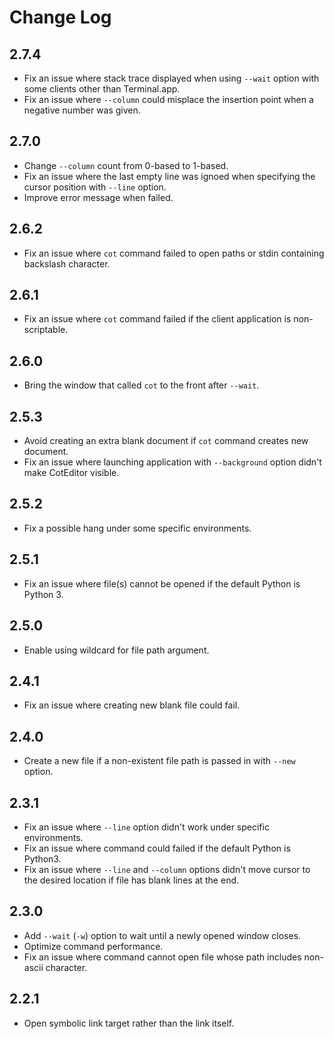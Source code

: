 
Change Log
==========================

2.7.4
--------------------------

- Fix an issue where stack trace displayed when using `--wait` option with some clients other than Terminal.app.
- Fix an issue where `--column` could misplace the insertion point when a negative number was given.


2.7.0
--------------------------

- Change `--column` count from 0-based to 1-based.
- Fix an issue where the last empty line was ignoed when specifying the cursor position with `--line` option.
- Improve error message when failed.


2.6.2
--------------------------

- Fix an issue where `cot` command failed to open paths or stdin containing backslash character.


2.6.1
--------------------------

- Fix an issue where `cot` command failed if the client application is non-scriptable.


2.6.0
--------------------------

- Bring the window that called `cot` to the front after `--wait`.


2.5.3
--------------------------

- Avoid creating an extra blank document if `cot` command creates new document.
- Fix an issue where launching application with `--background` option didn't make CotEditor visible.


2.5.2
--------------------------

- Fix a possible hang under some specific environments.


2.5.1
--------------------------

- Fix an issue where file(s) cannot be opened if the default Python is Python 3.


2.5.0
--------------------------

- Enable using wildcard for file path argument.


2.4.1
--------------------------

- Fix an issue where creating new blank file could fail.


2.4.0
--------------------------

- Create a new file if a non-existent file path is passed in with `--new` option.


2.3.1
--------------------------

- Fix an issue where `--line` option didn't work under specific environments.
- Fix an issue where command could failed if the default Python is Python3.
- Fix an issue where `--line` and `--column` options didn't move cursor to the desired location if file has blank lines at the end.


2.3.0
--------------------------

- Add `--wait` (`-w`) option to wait until a newly opened window closes.
- Optimize command performance.
- Fix an issue where command cannot open file whose path includes non-ascii character.


2.2.1
--------------------------

- Open symbolic link target rather than the link itself.
